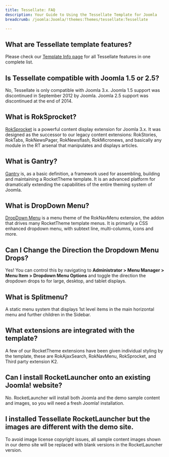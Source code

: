 ```yaml
---
title: Tessellate: FAQ
description: Your Guide to Using the Tessellate Template for Joomla
breadcrumb: /joomla:Joomla/!themes:Themes/tessellate:Tessellate

---
```


What are Tessellate template features?
-----

Please check our [Template Info page][features] for all Tessellate features in one complete list.

Is Tessellate compatible with Joomla 1.5 or 2.5?
-----

No, Tessellate is only compatible with Joomla 3.x. Joomla 1.5 support was discontinued in September 2012 by Joomla. Joomla 2.5 support was discontinued at the end of 2014. 

What is RokSprocket?
-----

[RokSprocket][roksprocket] is a powerful content display extension for Joomla 3.x. It was designed as the successor to our legacy content extensions: RokStories, RokTabs, RokNewsPager, RokNewsflash, RokMicronews, and basically any module in the RT arsenal that manipulates and displays articles.

What is Gantry?
-----

[Gantry][gantry] is, as a basic definition, a framework used for assembling, building and maintaining a RocketTheme template. It is an advanced platform for dramatically extending the capabilities of the entire theming system of Joomla.

What is DropDown Menu?
-----

[DropDown Menu][dropdown] is a menu theme of the RokNavMenu extension, the addon that drives many RocketTheme template menus. It is primarily a CSS enhanced dropdown menu, with subtext line, multi-columns, icons and more.

Can I Change the Direction the Dropdown Menu Drops?
-----

Yes! You can control this by navigating to **Administrator > Menu Manager > Menu Item > Dropdown Menu Options** and toggle the direction the dropdown drops to for large, desktop, and tablet displays.

What is Splitmenu?
-----

A static menu system that displays 1st level items in the main horizontal menu and further children in the Sidebar.

What extensions are integrated with the template?
-----

A few of our RocketTheme extensions have been given individual styling by the template, these are RokAjaxSearch, RokNavMenu, RokSprocket, and Third party extension K2.

Can I install RocketLauncher onto an existing Joomla! website?
-----

No. RocketLauncher will install both Joomla and the demo sample content and images, so you will need a fresh Joomla! installation.

I installed Tessellate RocketLauncher but the images are different with the demo site.
-----

To avoid image license copyright issues, all sample content images shown in our demo site will be replaced with blank versions in the RocketLauncher version.

[gantry]: http://gantry.org/
[features]: http://demo.rockettheme.com/joomla-templates/tessellate/index.php/features/features-overview
[forum]: http://www.rockettheme.com/forum/joomla-template-tessellate
[roksprocket]: http://www.rockettheme.com/joomla/extensions/roksprocket
[dropdown]: http://demo.rockettheme.com/joomla-templates/tessellate/features/menu-options
[splitmenu]: http://demo.rockettheme.com/joomla-templates/tessellate/features/menu-options
[dropdownoptions]: assets/dropdown.jpg
